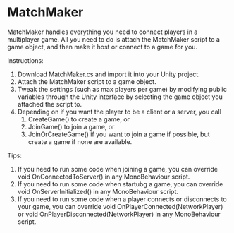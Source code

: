 MatchMaker
===========

MatchMaker handles everything you need to connect players in a multiplayer game. 
All you need to do is attach the MatchMaker script to a game object, and then make it host or connect to a game for you.

Instructions:
<ol>
  <li>Download MatchMaker.cs and import it into your Unity project.</li>
  <li>Attach the MatchMaker script to a game object.</li>
  <li>Tweak the settings (such as max players per game) by modifying public variables through the Unity interface by selecting the game object you attached the script to.</li>
  <li>Depending on if you want the player to be a client or a server, you call
    <ol>
      <li>CreateGame() to create a game, or</li>
      <li>JoinGame() to join a game, or</li>
      <li>JoinOrCreateGame() if you want to join a game if possible, but create a game if none are available.</li>
    </ol>
  </li>
</ol>

Tips:
<ol>
<li>If you need to run some code when joining a game, you can override void OnConnectedToServer() in any MonoBehaviour script.</li>
<li>If you need to run some code when startubg a game, you can override void OnServerInitialized() in any MonoBehaviour script.</li/>
<li>If you need to run some code when a player connects or disconnects to your game, you can override void OnPlayerConnected(NetworkPlayer) or void OnPlayerDisconnected(NetworkPlayer) in any MonoBehaviour script.</li> 
</ol>

